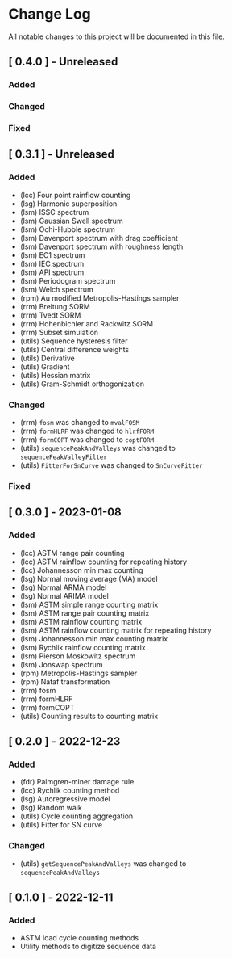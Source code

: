 
# Change Log
All notable changes to this project will be documented in this file.
 
## [ 0.4.0 ] - Unreleased
 
### Added

### Changed
 
### Fixed
 
## [ 0.3.1 ] - Unreleased
 
### Added

- (lcc) Four point rainflow counting
- (lsg) Harmonic superposition
- (lsm) ISSC spectrum
- (lsm) Gaussian Swell spectrum
- (lsm) Ochi-Hubble spectrum
- (lsm) Davenport spectrum with drag coefficient
- (lsm) Davenport spectrum with roughness length
- (lsm) EC1 spectrum
- (lsm) IEC spectrum
- (lsm) API spectrum
- (lsm) Periodogram spectrum
- (lsm) Welch spectrum
- (rpm) Au modified Metropolis-Hastings sampler
- (rrm) Breitung SORM
- (rrm) Tvedt SORM
- (rrm) Hohenbichler and Rackwitz SORM
- (rrm) Subset simulation
- (utils) Sequence hysteresis filter
- (utils) Central difference weights
- (utils) Derivative
- (utils) Gradient
- (utils) Hessian matrix
- (utils) Gram-Schmidt orthogonization

### Changed

- (rrm) `fosm` was changed to `mvalFOSM`
- (rrm) `formHLRF` was changed to `hlrfFORM`
- (rrm) `formCOPT` was changed to `coptFORM`
- (utils) `sequencePeakAndValleys` was changed to `sequencePeakValleyFilter`
- (utils) `FitterForSnCurve` was changed to `SnCurveFitter`
 
### Fixed
 
## [ 0.3.0 ] - 2023-01-08
 
### Added

- (lcc) ASTM range pair counting
- (lcc) ASTM rainflow counting for repeating history
- (lcc) Johannesson min max counting
- (lsg) Normal moving average (MA) model
- (lsg) Normal ARMA model
- (lsg) Normal ARIMA model
- (lsm) ASTM simple range counting matrix
- (lsm) ASTM range pair counting matrix
- (lsm) ASTM rainflow counting matrix
- (lsm) ASTM rainflow counting matrix for repeating history
- (lsm) Johannesson min max counting matrix
- (lsm) Rychlik rainflow counting matrix
- (lsm) Pierson Moskowitz spectrum
- (lsm) Jonswap spectrum
- (rpm) Metropolis-Hastings sampler
- (rpm) Nataf transformation
- (rrm) fosm
- (rrm) formHLRF
- (rrm) formCOPT
- (utils) Counting results to counting matrix

## [ 0.2.0 ] - 2022-12-23
 
### Added

- (fdr) Palmgren-miner damage rule
- (lcc) Rychlik counting method
- (lsg) Autoregressive model
- (lsg) Random walk
- (utils) Cycle counting aggregation
- (utils) Fitter for SN curve

### Changed

- (utils) `getSequencePeakAndValleys` was changed to `sequencePeakAndValleys`
 
## [ 0.1.0 ] - 2022-12-11
 
### Added

- ASTM load cycle counting methods
- Utility methods to digitize sequence data
